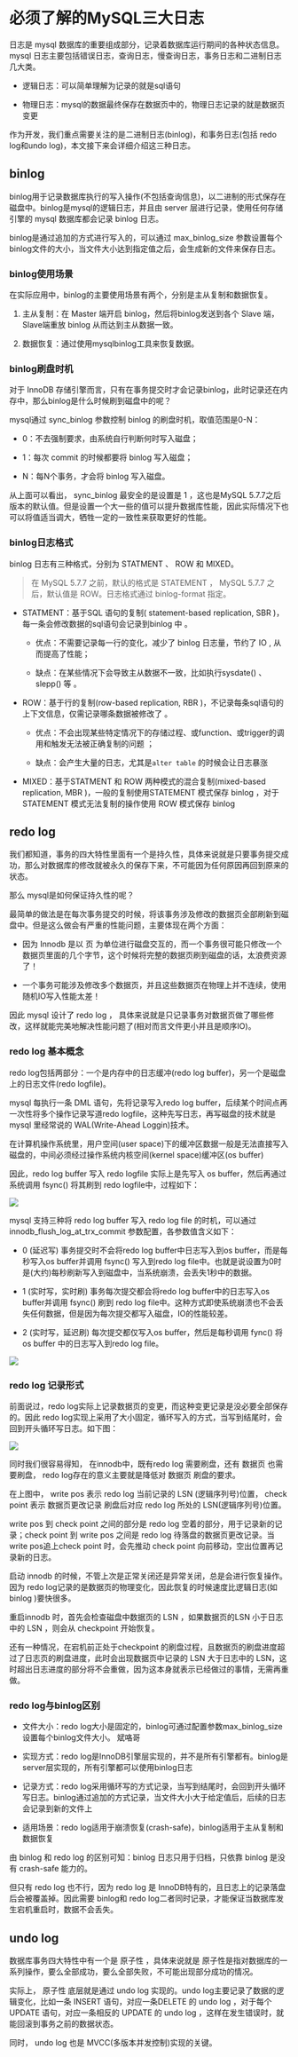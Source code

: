 # 必须了解的MySQL三大日志

日志是 mysql 数据库的重要组成部分，记录着数据库运行期间的各种状态信息。mysql 日志主要包括错误日志，查询日志，慢查询日志，事务日志和二进制日志几大类。

- 逻辑日志：可以简单理解为记录的就是sql语句

- 物理日志：mysql的数据最终保存在数据页中的，物理日志记录的就是数据页变更

作为开发，我们重点需要关注的是二进制日志(binlog)，和事务日志(包括 redo log和undo log)，本文接下来会详细介绍这三种日志。

## binlog

binlog用于记录数据库执行的写入操作(不包括查询信息)，以二进制的形式保存在磁盘中。binlog是mysql的逻辑日志，并且由 server 层进行记录，使用任何存储引擎的 mysql 数据库都会记录 binlog 日志。

binlog是通过追加的方式进行写入的，可以通过 max_binlog_size 参数设置每个binlog文件的大小，当文件大小达到指定值之后，会生成新的文件来保存日志。

### binlog使用场景

在实际应用中，binlog的主要使用场景有两个，分别是主从复制和数据恢复。

1. 主从复制：在 Master 端开启 binlog，然后将binlog发送到各个 Slave 端，Slave端重放 binlog 从而达到主从数据一致。

2. 数据恢复：通过使用mysqlbinlog工具来恢复数据。

### binlog刷盘时机

对于 InnoDB 存储引擎而言，只有在事务提交时才会记录binlog，此时记录还在内存中，那么binlog是什么时候刷到磁盘中的呢？

mysql通过 sync_binlog 参数控制 binlog 的刷盘时机，取值范围是0-N：

- 0：不去强制要求，由系统自行判断何时写入磁盘；

- 1：每次 commit 的时候都要将 binlog 写入磁盘；

- N：每N个事务，才会将 binlog 写入磁盘。

从上面可以看出， sync_binlog 最安全的是设置是 1 ，这也是MySQL 5.7.7之后版本的默认值。但是设置一个大一些的值可以提升数据库性能，因此实际情况下也可以将值适当调大，牺牲一定的一致性来获取更好的性能。

### binlog日志格式

binlog 日志有三种格式，分别为 STATMENT 、 ROW 和 MIXED。

> 在 MySQL 5.7.7 之前，默认的格式是 STATEMENT ， MySQL 5.7.7 之后，默认值是 ROW。日志格式通过 binlog-format 指定。

- STATMENT：基于SQL 语句的复制( statement-based replication, SBR )，每一条会修改数据的sql语句会记录到binlog 中  。

  - 优点：不需要记录每一行的变化，减少了 binlog 日志量，节约了  IO  , 从而提高了性能；

  - 缺点：在某些情况下会导致主从数据不一致，比如执行sysdate() 、  slepp()  等 。

- ROW：基于行的复制(row-based replication, RBR )，不记录每条sql语句的上下文信息，仅需记录哪条数据被修改了 。

  - 优点：不会出现某些特定情况下的存储过程、或function、或trigger的调用和触发无法被正确复制的问题 ；

  - 缺点：会产生大量的日志，尤其是` alter table ` 的时候会让日志暴涨

- MIXED：基于STATMENT 和 ROW 两种模式的混合复制(mixed-based replication, MBR )，一般的复制使用STATEMENT 模式保存 binlog ，对于 STATEMENT 模式无法复制的操作使用 ROW 模式保存 binlog

## redo log

我们都知道，事务的四大特性里面有一个是持久性，具体来说就是只要事务提交成功，那么对数据库的修改就被永久的保存下来，不可能因为任何原因再回到原来的状态。

那么 mysql是如何保证持久性的呢？

最简单的做法是在每次事务提交的时候，将该事务涉及修改的数据页全部刷新到磁盘中。但是这么做会有严重的性能问题，主要体现在两个方面：

- 因为 Innodb 是以 页 为单位进行磁盘交互的，而一个事务很可能只修改一个数据页里面的几个字节，这个时候将完整的数据页刷到磁盘的话，太浪费资源了！

- 一个事务可能涉及修改多个数据页，并且这些数据页在物理上并不连续，使用随机IO写入性能太差！

因此 mysql 设计了 redo log ， 具体来说就是只记录事务对数据页做了哪些修改，这样就能完美地解决性能问题了(相对而言文件更小并且是顺序IO)。

### redo log 基本概念

redo log包括两部分：一个是内存中的日志缓冲(redo log buffer)，另一个是磁盘上的日志文件(redo logfile)。

mysql 每执行一条 DML 语句，先将记录写入redo log buffer，后续某个时间点再一次性将多个操作记录写道redo logfile，这种先写日志，再写磁盘的技术就是 mysql 里经常说的 WAL(Write-Ahead Loggin)技术。

在计算机操作系统里，用户空间(user space)下的缓冲区数据一般是无法直接写入磁盘的，中间必须经过操作系统内核空间(kernel space)缓冲区(os buffer)

因此，redo log buffer 写入 redo logfile 实际上是先写入 os buffer，然后再通过系统调用 fsync() 将其刷到 redo logfile中，过程如下：

![](../assets/40e4aa65a0bfa47d090808382ffddc78_1.png)

mysql 支持三种将 redo log buffer 写入 redo log file 的时机，可以通过 innodb_flush_log_at_trx_commit 参数配置，各参数值含义如下：

- 0 (延迟写) 事务提交时不会将redo log buffer中日志写入到os buffer，而是每秒写入os buffer并调用 fsync() 写入到redo log file中。也就是说设置为0时是(大约)每秒刷新写入到磁盘中，当系统崩溃，会丢失1秒中的数据。

- 1 (实时写，实时刷) 事务每次提交都会将redo log buffer中的日志写入os buffer并调用 fsync() 刷到 redo log file中。这种方式即使系统崩溃也不会丢失任何数据，但是因为每次提交都写入磁盘，IO的性能较差。

- 2 (实时写，延迟刷) 每次提交都仅写入os buffer，然后是每秒调用 fync() 将 os buffer 中的日志写入到redo log file。

![](../assets/40e4aa65a0bfa47d090808382ffddc78_2.png)

### redo log 记录形式

前面说过，redo log实际上记录数据页的变更，而这种变更记录是没必要全部保存的。因此 redo log实现上采用了大小固定，循环写入的方式，当写到结尾时，会回到开头循环写日志。如下图：

![](../assets/40e4aa65a0bfa47d090808382ffddc78_3.png)

同时我们很容易得知， 在innodb中，既有redo log 需要刷盘，还有 数据页 也需要刷盘， redo log存在的意义主要就是降低对 数据页 刷盘的要求。

在上图中， write pos 表示 redo log 当前记录的 LSN (逻辑序列号)位置， check point 表示 数据页更改记录 刷盘后对应 redo log 所处的 LSN(逻辑序列号)位置。

write pos 到 check point 之间的部分是 redo log 空着的部分，用于记录新的记录；check point 到 write pos 之间是 redo log 待落盘的数据页更改记录。当 write pos追上check point 时，会先推动 check point 向前移动，空出位置再记录新的日志。

启动 innodb 的时候，不管上次是正常关闭还是异常关闭，总是会进行恢复操作。因为 redo log记录的是数据页的物理变化，因此恢复的时候速度比逻辑日志(如 binlog )要快很多。

重启innodb 时，首先会检查磁盘中数据页的 LSN ，如果数据页的LSN 小于日志中的 LSN ，则会从 checkpoint 开始恢复。

还有一种情况，在宕机前正处于checkpoint 的刷盘过程，且数据页的刷盘进度超过了日志页的刷盘进度，此时会出现数据页中记录的 LSN 大于日志中的 LSN，这时超出日志进度的部分将不会重做，因为这本身就表示已经做过的事情，无需再重做。

### redo log与binlog区别

- 文件大小：redo log大小是固定的，binlog可通过配置参数max_binlog_size设置每个binlog文件大小。
斌咯哥
- 实现方式：redo log是InnoDB引擎层实现的，并不是所有引擎都有。binlog是server层实现的，所有引擎都可以使用binlog日志

- 记录方式：redo log采用循环写的方式记录，当写到结尾时，会回到开头循环写日志。binlog通过追加的方式记录，当文件大小大于给定值后，后续的日志会记录到新的文件上

- 适用场景：redo log适用于崩溃恢复(crash-safe)，binlog适用于主从复制和数据恢复

由 binlog 和 redo log 的区别可知：binlog 日志只用于归档，只依靠 binlog 是没有 crash-safe 能力的。

但只有 redo log 也不行，因为 redo log 是 InnoDB特有的，且日志上的记录落盘后会被覆盖掉。因此需要 binlog和 redo log二者同时记录，才能保证当数据库发生宕机重启时，数据不会丢失。

## undo log

数据库事务四大特性中有一个是 原子性 ，具体来说就是 原子性是指对数据库的一系列操作，要么全部成功，要么全部失败，不可能出现部分成功的情况。

实际上， 原子性 底层就是通过 undo log 实现的。undo log主要记录了数据的逻辑变化，比如一条 INSERT 语句，对应一条DELETE 的 undo log ，对于每个 UPDATE 语句，对应一条相反的 UPDATE 的 undo log ，这样在发生错误时，就能回滚到事务之前的数据状态。

同时， undo log 也是 MVCC(多版本并发控制)实现的关键。

























